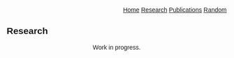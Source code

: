 <!DOCTYPE html>
<html>
     <head>
<link rel="stylesheet" href="mystyle.css">

<style>

* {
 font-family: helvetica;
}
</style>
</head>
<body>

  <div class="center">
  <div class="paginate" align="right">
    <a href="Research" class="w3-bar-item" href="../index.html">Home</a>
    <a href="Research" class="w3-bar-item">Research</a>
    <a href="Publications" class="w3-bar-item">Publications</a>
    <a href="Random" class="w3-bar-item">Random</a>
  </div>
<main>
    <div class="images/Pintor_cumbre.jpg"></div>
</main>

<h2 style="text-align:left;font-family:helvetica;"> Research</h2>

<p style="text-align:center;font-family:helvetica;">Work in progress.</p>

</body>
</html>

